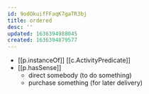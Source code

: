 ```yaml
---
id: 9odOkuifFFaqK7gaTR3bj
title: ordered
desc: ''
updated: 1636394988045
created: 1636394879577
---
```


- [[p.instanceOf]] [[c.ActivityPredicate]]
- [[p.hasSense]]
  - direct somebody (to do something)
  - purchase something (for later delivery)